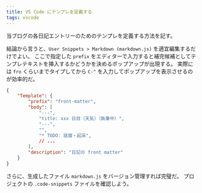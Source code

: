 ```yaml
---
title: VS Code にテンプレを定義する
tags: vscode
---
```


当ブログの各日記エントリーのためのテンプレを定義する方法を記す。

結論から言うと、`User Snippets > Markdown (markdown.js)` を適宜編集するだけでよい。
ここで指定した `prefix` をエディターで入力すると補完候補としてテンプレテキストを挿入するかどうかを決めるポップアップが出現する。
実際には `fro` くらいまでタイプしてから `C-^` を入力してポップアップを表示させるのが効率的だ。

```json
{
    "Template": {
        "prefix": "front-matter",
        "body": [
            "---",
            "title: xxx 日目（天気）（執筆中）",
            "---",
            "",
            "* TODO: 就寝・起床",
            // ...
        ],
        "description": "日記の front matter"
    }
}
```

さらに、生成したファイル `markdown.js` をバージョン管理すれば完璧だ。
プロジェクトの `.code-snippets` ファイルを確認しよう。
